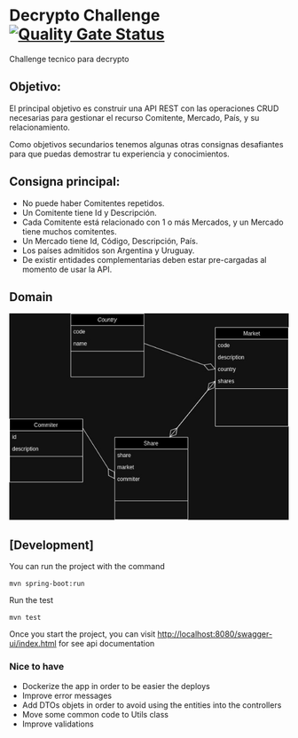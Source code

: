 # Decrypto Challenge [![Quality Gate Status](https://sonarcloud.io/api/project_badges/measure?project=santimanuelr_decryptoChallenge&metric=alert_status)](https://sonarcloud.io/summary/new_code?id=santimanuelr_decryptoChallenge)
Challenge tecnico para decrypto 

## Objetivo:
El principal objetivo es construir una API REST con las operaciones CRUD
necesarias para gestionar el recurso Comitente, Mercado, País, y su
relacionamiento.

Como objetivos secundarios tenemos algunas otras consignas desafiantes para que
puedas demostrar tu experiencia y conocimientos.

## Consigna principal:
* No puede haber Comitentes repetidos.
* Un Comitente tiene Id y Descripción.
* Cada Comitente está relacionado con 1 o más Mercados, y un Mercado tiene
muchos comitentes.
* Un Mercado tiene Id, Código, Descripción, País.
* Los países admitidos son Argentina y Uruguay.
* De existir entidades complementarias deben estar pre-cargadas al
momento de usar la API.

## Domain

![Image of domain](https://github.com/santimanuelr/decryptoChallenge/blob/main/docs/diagram.jpg)

## [Development]
You can run the project with the command

```
mvn spring-boot:run
```

Run the test

```
mvn test
```

Once you start the project, you can visit [http://localhost:8080/swagger-ui/index.html](http://localhost:8080/swagger-ui/index.html) for see api documentation

### Nice to have

* Dockerize the app in order to be easier the deploys
* Improve error messages
* Add DTOs objets in order to avoid using the entities into the controllers
* Move some common code to Utils class
* Improve validations